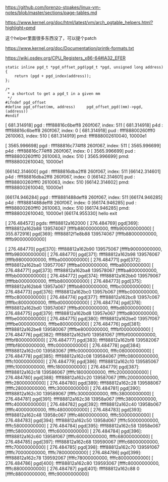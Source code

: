 https://github.com/lorenzo-stoakes/linux-vm-notes/blob/master/sections/page-tables.md

https://www.kernel.org/doc/html/latest/vm/arch_pgtable_helpers.html?highlight=pmd

这个helper里面很多东西没了，可以提个patch

https://www.kernel.org/doc/Documentation/printk-formats.txt

https://wiki.osdev.org/CPU_Registers_x86-64#IA32_EFER



```
static inline pgd_t *pgd_offset_pgd(pgd_t *pgd, unsigned long address)
{
	return (pgd + pgd_index(address));
};

/*
 * a shortcut to get a pgd_t in a given mm
 */
#ifndef pgd_offset
#define pgd_offset(mm, address)		pgd_offset_pgd((mm)->pgd, (address))
#endif
```

[  681.314918] pgd : ffff88816c6beff8  260f067, index: 511
[  681.314918] p4d : ffff88816c6beff8  260f067, index: 0
[  681.314918] pud : ffff88800260fff0  2610063, index: 510
[  681.314919] pmd: ffff888002610040, 10000e1

[ 3565.996698] pgd : ffff88816c774ff8  260f067, index: 511
[ 3565.996699] p4d : ffff88816c774ff8  260f067, index: 0
[ 3565.996699] pud : ffff88800260fff0  2610063, index: 510
[ 3565.996699] pmd: ffff888002610040, 10000e1

[66142.314600] pgd : ffff88816dba2ff8  260f067, index: 511
[66142.314601] p4d : ffff88816dba2ff8  260f067, index: 0
[66142.314601] pud : ffff88800260fff0  2610063, index: 510
[66142.314602] pmd: ffff888002610040, 10000e1

[66174.946284] pgd : ffff8881488deff8  260f067, index: 511
[66174.946285] p4d : ffff8881488deff8  260f067, index: 0
[66174.946285] pud : ffff88800260fff0  2610063, index: 510
[66174.946285] pmd: ffff888002610040, 10000e1
[66174.955330] hello exit


[  276.484572] pgds: ffff88812a162000
[  276.484769] pgd[369]: ffff88812a162b88  139574067  [ffffb88000000000, ffffb90000000000]
[  355.872916] pgd[369]: ffff88812f1e8b88  139574067  [ffffb88000000000, ffffb90000000000]

[  276.484770] pgd[370]: ffff88812a162b90  139575067  [ffffb90000000000, ffffb98000000000]
[  276.484770] pgd[371]: ffff88812a162b98  139576067  [ffffb98000000000, ffffba0000000000]
[  276.484771] pgd[372]: ffff88812a162ba0  139577067  [ffffba0000000000, ffffba8000000000]
[  276.484771] pgd[373]: ffff88812a162ba8  139578067  [ffffba8000000000, ffffbb0000000000]
[  276.484772] pgd[374]: ffff88812a162bb0  139579067  [ffffbb0000000000, ffffbb8000000000]
[  276.484773] pgd[375]: ffff88812a162bb8  13957a067  [ffffbb8000000000, ffffbc0000000000]
[  276.484773] pgd[376]: ffff88812a162bc0  13957b067  [ffffbc0000000000, ffffbc8000000000]
[  276.484774] pgd[377]: ffff88812a162bc8  13957c067  [ffffbc8000000000, ffffbd0000000000]
[  276.484774] pgd[378]: ffff88812a162bd0  13957d067  [ffffbd0000000000, ffffbd8000000000]
[  276.484775] pgd[379]: ffff88812a162bd8  13957e067  [ffffbd8000000000, ffffbe0000000000]
[  276.484775] pgd[380]: ffff88812a162be0  13957f067  [ffffbe0000000000, ffffbe8000000000]
[  276.484776] pgd[381]: ffff88812a162be8  139580067  [ffffbe8000000000, ffffbf0000000000]
[  276.484776] pgd[382]: ffff88812a162bf0  139581067  [ffffbf0000000000, ffffbf8000000000]
[  276.484777] pgd[383]: ffff88812a162bf8  139582067  [ffffbf8000000000, ffffc00000000000]
[  276.484778] pgd[384]: ffff88812a162c00  139583067  [ffffc00000000000, ffffc08000000000]
[  276.484778] pgd[385]: ffff88812a162c08  139584067  [ffffc08000000000, ffffc10000000000]
[  276.484779] pgd[386]: ffff88812a162c10  139585067  [ffffc10000000000, ffffc18000000000]
[  276.484779] pgd[387]: ffff88812a162c18  139586067  [ffffc18000000000, ffffc20000000000]
[  276.484780] pgd[388]: ffff88812a162c20  139587067  [ffffc20000000000, ffffc28000000000]
[  276.484780] pgd[389]: ffff88812a162c28  139588067  [ffffc28000000000, ffffc30000000000]
[  276.484781] pgd[390]: ffff88812a162c30  139589067  [ffffc30000000000, ffffc38000000000]
[  276.484781] pgd[391]: ffff88812a162c38  13958a067  [ffffc38000000000, ffffc40000000000]
[  276.484782] pgd[392]: ffff88812a162c40  13958b067  [ffffc40000000000, ffffc48000000000]
[  276.484783] pgd[393]: ffff88812a162c48  13958c067  [ffffc48000000000, ffffc50000000000]
[  276.484783] pgd[394]: ffff88812a162c50  13958d067  [ffffc50000000000, ffffc58000000000]
[  276.484784] pgd[395]: ffff88812a162c58  13958e067  [ffffc58000000000, ffffc60000000000]
[  276.484784] pgd[396]: ffff88812a162c60  13958f067  [ffffc60000000000, ffffc68000000000]
[  276.484785] pgd[397]: ffff88812a162c68  139590067  [ffffc68000000000, ffffc70000000000]
[  276.484785] pgd[398]: ffff88812a162c70  139591067  [ffffc70000000000, ffffc78000000000]
[  276.484786] pgd[399]: ffff88812a162c78  139592067  [ffffc78000000000, ffffc80000000000]
[  276.484786] pgd[400]: ffff88812a162c80  139593067  [ffffc80000000000, ffffc88000000000]
[  276.484787] pgd[401]: ffff88812a162c88  0  [ffffc88000000000, ffffc90000000000]
